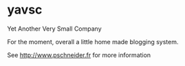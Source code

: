 yavsc
=====

Yet Another Very Small Company

For the moment, overall a little home made blogging system.

See <http://www.pschneider.fr> for more information

